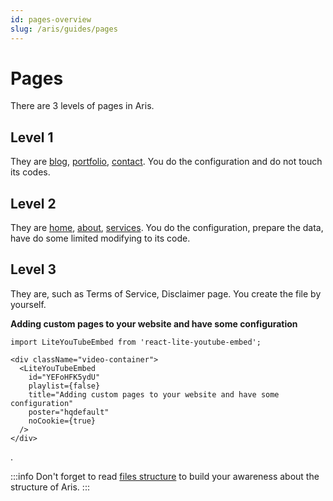 ```yaml
---
id: pages-overview
slug: /aris/guides/pages
---
```


# Pages

There are 3 levels of pages in Aris.

## Level 1

They are [blog](../blog.mdx), [portfolio](../portfolio.mdx), [contact](./contact.mdx). You do the configuration and do not touch its codes.

## Level 2

They are [home](./home.mdx), [about](./about.mdx), [services](./services.mdx). You do the configuration, prepare the data, have do some limited modifying to its code.

## Level 3

They are, such as Terms of Service, Disclaimer page. You create the file by yourself.

**Adding custom pages to your website and have some configuration**
```mdx-code-block
import LiteYouTubeEmbed from 'react-lite-youtube-embed';

<div className="video-container">
  <LiteYouTubeEmbed
    id="YEFoHFK5ydU"
    playlist={false}
    title="Adding custom pages to your website and have some configuration"
    poster="hqdefault"
    noCookie={true}
  />
</div>
```

.

:::info
Don't forget to read [files structure](../../advanced-guides/files-structure.mdx) to build your awareness about the structure of Aris.
:::